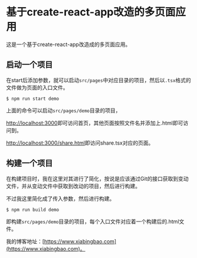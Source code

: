 # 基于create-react-app改造的多页面应用

这是一个基于create-react-app改造成的多页面应用。

## 启动一个项目

在start后添加参数，就可以启动`src/pages`中对应目录的项目，然后以`.tsx`格式的文件做为页面的入口文件。

```shell
$ npm run start demo
```

上面的命令可以启动`src/pages/demo`目录的项目，

[http://localhost:3000](http://localhost:3000)即可访问首页，其他页面按照文件名并添加上.html即可访问到。

[http://localhost:3000/share.html](http://localhost:3000/share.html)即访问share.tsx对应的页面。

## 构建一个项目

在构建项目时，我在这里对其进行了简化，按说是应该通过Git的接口获取到变动文件，并从变动文件中获取到改动的项目，然后进行构建。

不过我这里简化成了传入参数，然后进行构建。

```shell
$ npm run build demo
```

即构建`src/pages/demo`目录的项目，每个入口文件对应着一个构建后的.html文件。

我的博客地址：[https://www.xiabingbao.com](https://www.xiabingbao.com)。

